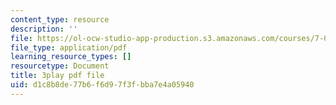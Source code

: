 ```yaml
---
content_type: resource
description: ''
file: https://ol-ocw-studio-app-production.s3.amazonaws.com/courses/7-016-introductory-biology-fall-2018/d1c8b8de77b6f6d97f3fbba7e4a05940_kVu37T6sB_E.pdf
file_type: application/pdf
learning_resource_types: []
resourcetype: Document
title: 3play pdf file
uid: d1c8b8de-77b6-f6d9-7f3f-bba7e4a05940
---
```

